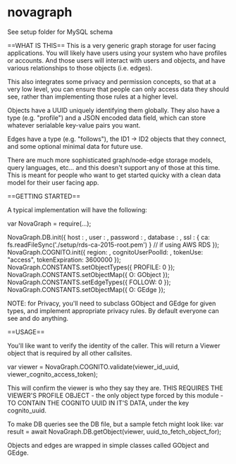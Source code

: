 # novagraph

See setup folder for MySQL schema

==WHAT IS THIS==
This is a very generic graph storage for user facing applications. You will likely have users
using your system who have profiles or accounts. And those users will interact with users
and objects, and have various relationships to those objects (i.e. edges). 

This also integrates some privacy and permission concepts, so that at a very low level, you 
can ensure that people can only access data they should see, rather than implementing those
rules at a higher level.

Objects have a UUID uniquely identifying them globally. They also have a type (e.g. "profile")
and a JSON encoded data field, which can store whatever serialable key-value pairs you want.

Edges have a type (e.g. "follows"), the ID1 -> ID2 objects that they connect, and some optional
minimal data for future use. 

There are much more sophisticated graph/node-edge storage models, query languages, etc... and 
this doesn't support any of those at this time. This is meant for people who want to get
started quicky with a clean data model for their user facing app.

==GETTING STARTED==

A typical implementation will have the following:

var NovaGraph = require(...);

NovaGraph.DB.init({
  host     : <domain>,
  user     : <user>,
  password : <password>,
  database : <database>,
  ssl      : { ca: fs.readFileSync('./setup/rds-ca-2015-root.pem') } // if using AWS RDS
});
NovaGraph.COGNITO.init({
  region: <aws region>,
  cognitoUserPoolId: <cognito pool>,
  tokenUse: "access",
  tokenExpiration: 3600000
});
NovaGraph.CONSTANTS.setObjectTypes({
  PROFILE: 0
});
NovaGraph.CONSTANTS.setObjectMap({
  O: GObject
});
NovaGraph.CONSTANTS.setEdgeTypes({
  FOLLOW: 0
});
NovaGraph.CONSTANTS.setObjectMap({
  O: GEdge
});

NOTE: for Privacy, you'll need to subclass GObject and GEdge for given types, and implement
appropriate privacy rules. By default everyone can see and do anything.

==USAGE==

You'll like want to verify the identity of the caller. This will return a Viewer object that is
required by all other callsites.

var viewer = NovaGraph.COGNITO.validate(viewer_id_uuid, viewer_cognito_access_token);

This will confirm the viewer is who they say they are.
THIS REQUIRES THE VIEWER'S PROFILE OBJECT - the only object type forced by this module - TO
CONTAIN THE COGNITO UUID IN IT'S DATA, under the key cognito_uuid.

To make DB queries see the DB file, but a sample fetch might look like:
var result = await NovaGraph.DB.getObject(viewer, uuid_to_fetch_object_for);

Objects and edges are wrapped in simple classes called GObject and GEdge. 
